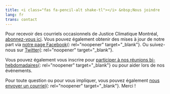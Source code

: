 ```yaml
---
title: <i class="fas fa-pencil-alt shake-tl"></i> &nbsp;Nous joindre
lang: fr
trans: contact
---
```

Pour recevoir des courriels occasionnels de Justice Climatique Montréal, [abonnez-vous ici](https://eepurl.com/cyizZD). Vous pouvez également obtenir des mises à jour de notre part via [notre page Facebook](https://www.facebook.com/ClimateJusticeMontreal){: rel="noopener" target="_blank"}. Ou suivez-nous sur [Twitter](https://twitter.com/CJ_Montreal){: rel="noopener" target="_blank"}.

Vous pouvez également vous inscrire pour [participer à nos réunions bi-hebdomadaires](https://docs.google.com/forms/d/e/1FAIpQLSde4u3fvQTF_PWELtxo8WVtBLSQWXlAN2n8DbsFeOBbNX9uIg/viewform){: rel="noopener" target="_blank"} ou pour aider lors de nos événements.

Pour toute question ou pour vous impliquer, vous pouvez également [nous envoyer un courriel](mailto:justiceclimatiquemtl@gmail.com){: rel="noopener" target="_blank"}.
Merci !
